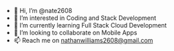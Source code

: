 - 👋 Hi, I’m @nate2608
- 👀 I’m interested in Coding and  Stack Development
- 🌱 I’m currently learning Full Stack Cloud Development
- 💞️ I’m looking to collaborate on Mobile Apps
- 📫 Reach me on nathanwilliams2608@gmail.com

<!---
nate2608/nate2608 is a ✨ special ✨ repository because its `README.md` (this file) appears on your GitHub profile.
You can click the Preview link to take a look at your changes.
--->

